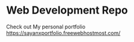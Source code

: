 # Web Development Repo 
Check out My personal portfolio https://sayanxportfolio.freewebhostmost.com/
